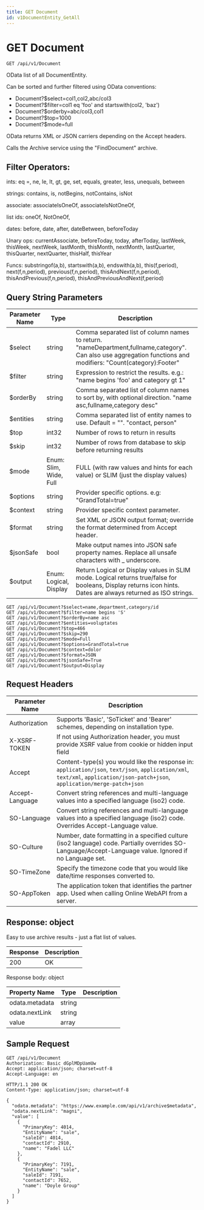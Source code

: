 ```yaml
---
title: GET Document
id: v1DocumentEntity_GetAll
---
```


# GET Document

```http
GET /api/v1/Document
```

OData list of all DocumentEntity.

Can be sorted and further filtered using OData conventions:

* Document?$select=col1,col2,abc/col3
* Document?$filter=col1 eq 'foo' and startswith(col2, 'baz')
* Document?$orderby=abc/col3,col1
* Document?$top=1000
* Document?$mode=full


OData returns XML or JSON carriers depending on the Accept headers.


Calls the Archive service using the "FindDocument" archive.


## Filter Operators: ##

ints: eq =, ne, le, lt, gt, ge, set, equals, greater, less, unequals, between

strings: contains, is, notBegins, notContains, isNot

associate: associateIsOneOf, associateIsNotOneOf,  

list ids: oneOf, NotOneOf, 

dates: before, date, after, dateBetween, beforeToday

Unary ops: currentAssociate, beforeToday, today, afterToday, lastWeek, thisWeek, nextWeek, lastMonth, thisMonth, nextMonth, lastQuarter, thisQuarter, nextQuarter, thisHalf, thisYear

Funcs: substringof(a,b), startswith(a,b), endswith(a,b), this(f,period), next(f,n,period), previous(f,n,period), thisAndNext(f,n,period), thisAndPrevious(f,n,period), thisAndPreviousAndNext(f,period)






## Query String Parameters

| Parameter Name | Type |  Description |
|----------------|------|--------------|
| $select | string |  Comma separated list of column names to return. "nameDepartment,fullname,category". Can also use aggregation functions and modifiers: "Count(category):Footer" |
| $filter | string |  Expression to restrict the results. e.g.: "name begins 'foo' and category gt 1" |
| $orderBy | string |  Comma separated list of column names to sort by, with optional direction. "name asc,fullname,category desc" |
| $entities | string |  Comma separated list of entity names to use. Default = "". "contact, person" |
| $top | int32 |  Number of rows to return in results |
| $skip | int32 |  Number of rows from database to skip before returning results |
| $mode | Enum: Slim, Wide, Full |  FULL (with raw values and hints for each value) or SLIM (just the display values) |
| $options | string |  Provider specific options. e.g: "GrandTotal=true" |
| $context | string |  Provider specific context parameter. |
| $format | string |  Set XML or JSON output format; override the format determined from Accept header. |
| $jsonSafe | bool |  Make output names into JSON safe property names. Replace all unsafe characters with _ underscore. |
| $output | Enum: Logical, Display |  Return Logical or Display values in SLIM mode. Logical returns true/false for booleans, Display returns icon hints. Dates are always returned as ISO strings. |

```http
GET /api/v1/Document?$select=name,department,category/id
GET /api/v1/Document?$filter=name begins 'S'
GET /api/v1/Document?$orderBy=name asc
GET /api/v1/Document?$entities=voluptates
GET /api/v1/Document?$top=466
GET /api/v1/Document?$skip=290
GET /api/v1/Document?$mode=Full
GET /api/v1/Document?$options=GrandTotal=true
GET /api/v1/Document?$context=dolor
GET /api/v1/Document?$format=JSON
GET /api/v1/Document?$jsonSafe=True
GET /api/v1/Document?$output=Display
```


## Request Headers

| Parameter Name | Description |
|----------------|-------------|
| Authorization  | Supports 'Basic', 'SoTicket' and 'Bearer' schemes, depending on installation type. |
| X-XSRF-TOKEN   | If not using Authorization header, you must provide XSRF value from cookie or hidden input field |
| Accept         | Content-type(s) you would like the response in: `application/json`, `text/json`, `application/xml`, `text/xml`, `application/json-patch+json`, `application/merge-patch+json` |
| Accept-Language | Convert string references and multi-language values into a specified language (iso2) code. |
| SO-Language | Convert string references and multi-language values into a specified language (iso2) code. Overrides Accept-Language value. |
| SO-Culture | Number, date formatting in a specified culture (iso2 language) code. Partially overrides SO-Language/Accept-Language value. Ignored if no Language set. |
| SO-TimeZone | Specify the timezone code that you would like date/time responses converted to. |
| SO-AppToken | The application token that identifies the partner app. Used when calling Online WebAPI from a server. |


## Response: object

Easy to use archive results - just a flat list of values.

| Response | Description |
|----------------|-------------|
| 200 | OK |

Response body: object

| Property Name | Type |  Description |
|----------------|------|--------------|
| odata.metadata | string |  |
| odata.nextLink | string |  |
| value | array |  |

## Sample Request

```http!
GET /api/v1/Document
Authorization: Basic dGplMDpUamUw
Accept: application/json; charset=utf-8
Accept-Language: en
```

```http_
HTTP/1.1 200 OK
Content-Type: application/json; charset=utf-8

{
  "odata.metadata": "https://www.example.com/api/v1/archive$metadata",
  "odata.nextLink": "magni",
  "value": [
    {
      "PrimaryKey": 4014,
      "EntityName": "sale",
      "saleId": 4014,
      "contactId": 2910,
      "name": "Fadel LLC"
    },
    {
      "PrimaryKey": 7191,
      "EntityName": "sale",
      "saleId": 7191,
      "contactId": 7652,
      "name": "Doyle Group"
    }
  ]
}
```